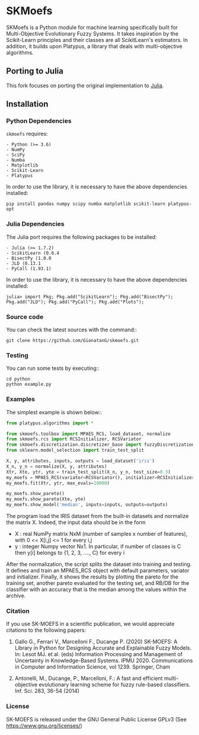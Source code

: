 # SKMoefs
SKMoefs is a Python module for machine learning specifically built for
Multi-Objective Evolutionary Fuzzy Systems. It takes inspiration by the
Scikit-Learn principles and their classes are all ScikitLearn's estimators. In
addition, it builds upon Platypus, a library that deals with multi-objective
algorithms.

## Porting to Julia
This fork focuses on porting the original implementation to
[Julia](https://julialang.org/).

## Installation
### Python Dependencies
`skmoefs` requires:
```console
- Python (>= 3.6)
- NumPy
- SciPy
- Numba
- Matplotlib
- Scikit-Learn
- Platypus
```

In order to use the library, it is necessary to have the above dependencies installed:
```console
pip install pandas numpy scipy numba matplotlib scikit-learn platypus-opt
```

### Julia Dependencies
The Julia port requires the following packages to be installed:
```console
- Julia (>= 1.7.2)
- ScikitLearn (0.6.4
- BisectPy (1.0.0
- JLD (0.13.1
- PyCall (1.93.1)
```

In order to use the library, it is necessary to have the above dependencies installed:
```console
julia> import Pkg; Pkg.add("ScikitLearn"); Pkg.add("BisectPy"); Pkg.add("JLD"); Pkg.add("PyCall"); Pkg.add("Plots");
```

### Source code
You can check the latest sources with the command::
```console
git clone https://github.com/GionatanG/skmoefs.git
```

### Testing
You can run some tests by executing::
```console
cd python
python example.py
```

### Examples
The simplest example is shown below::
```python
from platypus.algorithms import *

from skmoefs.toolbox import MPAES_RCS, load_dataset, normalize
from skmoefs.rcs import RCSInitializer, RCSVariator
from skmoefs.discretization.discretizer_base import fuzzyDiscretization
from sklearn.model_selection import train_test_split

X, y, attributes, inputs, outputs = load_dataset('iris')
X_n, y_n = normalize(X, y, attributes)
Xtr, Xte, ytr, yte = train_test_split(X_n, y_n, test_size=0.3)
my_moefs = MPAES_RCS(variator=RCSVariator(), initializer=RCSInitializer())
my_moefs.fit(Xtr, ytr, max_evals=10000)

my_moefs.show_pareto()
my_moefs.show_pareto(Xte, yte)
my_moefs.show_model('median', inputs=inputs, outputs=outputs)
```

The program load the IRIS dataset from the built-in datasets and normalize the
matrix X. Indeed, the input data should be in the form 

- X : real NumPy matrix NxM (number of samples x number of features), with 0 <= X[i,j] <= 1 for every i,j
- y : integer Numpy vector Nx1. In particular, if number of classes is C then y[i] belongs to {1, 2, 3, ...., C} for every i

After the normalization, the script splits the dataset into training and testing.
It defines and train an MPAES_RCS object with default parameters, variator and
initializer. Finally, it shows the results by plotting the pareto for the
training set, another pareto evaluated for the testing set, and RB/DB for the
classifier with an accuracy that is the median among the values within the archive.

### Citation
If you use SK-MOEFS in a scientific publication,
we would appreciate citations to the following papers:

1) Gallo G., Ferrari V., Marcelloni F., Ducange P. (2020) SK-MOEFS: A Library in Python for Designing Accurate and Explainable Fuzzy Models. In: Lesot MJ. et al. (eds) Information Processing and Management of Uncertainty in Knowledge-Based Systems. IPMU 2020. Communications in Computer and Information Science, vol 1239. Springer, Cham

2) Antonelli, M., Ducange, P., Marcelloni, F.: A fast and efficient multi-objective evolutionary learning scheme for fuzzy rule-based classifiers. Inf. Sci. 283, 36\-54 (2014)

### License
SK-MOEFS is released under the GNU General Public License GPLv3 (See https://www.gnu.org/licenses/)